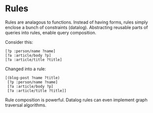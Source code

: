 Rules
=====

Rules are analagous to functions. Instead of having forms, rules simply enclose
a bunch of constraints (datalog). Abstracting reusable parts of queries into
rules, enable query composition.

Consider this:

    [?p :person/name ?name]
    [?a :article/body ?p]
    [?a :article/title ?title]

Changed into a rule:

    [(blog-post ?name ?title)
     [?p :person/name ?name]
     [?a :article/body ?p]
     [?a :article/title ?title]]

Rule composition is powerful. Datalog rules can even implement graph traversal algorithms.
